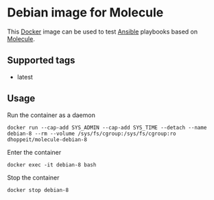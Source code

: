 # Debian image for Molecule

This [Docker](https://www.docker.com) image can be used to test [Ansible](https://www.ansible.com) playbooks based on [Molecule](https://molecule.readthedocs.io/en/latest/).

## Supported tags

* latest

## Usage

Run the container as a daemon

```console
docker run --cap-add SYS_ADMIN --cap-add SYS_TIME --detach --name debian-8 --rm --volume /sys/fs/cgroup:/sys/fs/cgroup:ro dhoppeit/molecule-debian-8
```

Enter the container

```console
docker exec -it debian-8 bash
```

Stop the container

```console
docker stop debian-8
```
